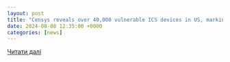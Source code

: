```yaml
---
layout: post
title: "Censys reveals over 40,000 vulnerable ICS devices in US, marking security risks in building and water systems - Industrial Cyber"
date: 2024-08-08 12:35:00 +0000
categories: [news]
---
```


[Читати далі](https://industrialcyber.co/industrial-cyber-attacks/censys-reveals-over-40000-vulnerable-ics-devices-in-us-marking-security-risks-in-building-and-water-systems/)
